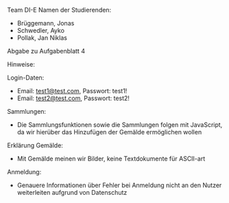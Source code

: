 Team DI-E
Namen der Studierenden:

- Brüggemann, Jonas
- Schwedler, Ayko
- Pollak, Jan Niklas

Abgabe zu Aufgabenblatt 4

Hinweise:

Login-Daten:

- Email: test1@test.com, Passwort: test1!
- Email: test2@test.com, Passwort: test2!

Sammlungen:

- Die Sammlungsfunktionen sowie die Sammlungen folgen mit JavaScript, da wir hierüber das Hinzufügen der Gemälde
  ermöglichen wollen

Erklärung Gemälde:

- Mit Gemälde meinen wir Bilder, keine Textdokumente für ASCII-art

Anmeldung:

- Genauere Informationen über Fehler bei Anmeldung nicht an den Nutzer weiterleiten aufgrund von Datenschutz